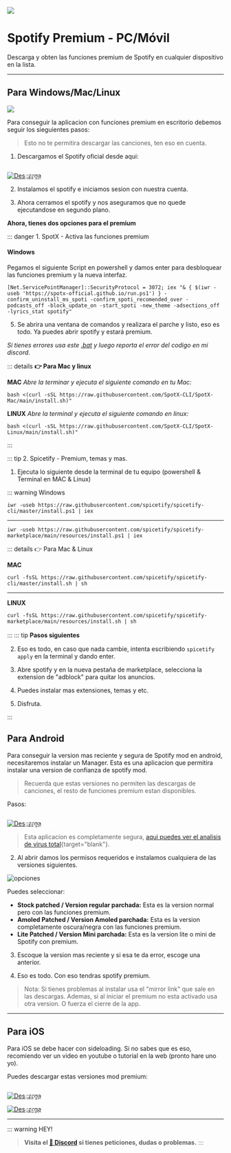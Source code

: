 ![](https://i.postimg.cc/MHTbrWpN/Spotify.png)
# Spotify Premium - PC/Móvil
Descarga y obten las funciones premium de Spotify en cualquier dispositivo en la lista.

---

## Para Windows/Mac/Linux

![](https://i.postimg.cc/m2GJBbqf/asasasas.png)

Para conseguir la aplicacion con funciones premium en escritorio debemos seguir los sieguientes pasos:

> Esto no te permitira descargar las canciones, ten eso en cuenta.

1. Descargamos el Spotify oficial desde aqui: 

<a href="https://www.spotify.com/us/download/">
 <div style="position: relative; padding-top: 1em">
   <p style="position: absolute; top: 5px; left: 20px; font-size: 14px; color: white; text-indent: 20px">🤍 Descarga Spotify Oficial</p>
   <img src="https://i.postimg.cc/RZPvRHhg/Mini-Descarga.png" alt="Descarga" />
 </div>
</a>

2. Instalamos el spotify e iniciamos sesion con nuestra cuenta.

3. Ahora cerramos el spotify y nos aseguramos que no quede ejecutandose en segundo plano.

**Ahora, tienes dos opciones para el premium**

::: danger 1. SpotX - Activa las funciones premium

#### Windows

Pegamos el siguiente Script en powershell y damos enter para desbloquear las funciones premium y la nueva interfaz. 

```
[Net.ServicePointManager]::SecurityProtocol = 3072; iex "& { $(iwr -useb 'https://spotx-official.github.io/run.ps1') } -confirm_uninstall_ms_spoti -confirm_spoti_recomended_over -podcasts_off -block_update_on -start_spoti -new_theme -adsections_off -lyrics_stat spotify"
```

5. Se abrira una ventana de comandos y realizara el parche y listo, eso es todo. Ya puedes abrir spotify y estará premium.       

*Si tienes errores usa este [.bat](https://raw.githack.com/amd64fox/SpotX/main/scripts/Install_Auto.bat) y luego reporta el error del codigo en mi discord.*

::: details **👉 Para Mac y linux**

**MAC**
*Abre la terminar y ejecuta el siguiente comando en tu Mac:*
```
bash <(curl -sSL https://raw.githubusercontent.com/SpotX-CLI/SpotX-Mac/main/install.sh)"
```

**LINUX**
*Abre la terminal y ejecuta el siguiente comando en linux:*
```
bash <(curl -sSL https://raw.githubusercontent.com/SpotX-CLI/SpotX-Linux/main/install.sh)" 
```

:::

::: tip 2. Spicetify - Premium, temas y mas.

1. Ejecuta lo siguiente desde la terminal de tu equipo (powershell & Terminal en MAC & Linux)

::: warning Windows

```
iwr -useb https://raw.githubusercontent.com/spicetify/spicetify-cli/master/install.ps1 | iex
```
---

``` 
iwr -useb https://raw.githubusercontent.com/spicetify/spicetify-marketplace/main/resources/install.ps1 | iex
```

::: details 👉 Para Mac & Linux

**MAC**
```
curl -fsSL https://raw.githubusercontent.com/spicetify/spicetify-cli/master/install.sh | sh
```

---

**LINUX**
```
curl -fsSL https://raw.githubusercontent.com/spicetify/spicetify-marketplace/main/resources/install.sh | sh
```

:::
::: tip **Pasos siguientes**ㅤ

2. Eso es todo, en caso que nada cambie, intenta escribiendo `spicetify apply` en la terminal y dando enter.

3. Abre spotify y en la nueva pestaña de marketplace, selecciona la extension de "adblock" para quitar los anuncios.

4. Puedes instalar mas extensiones, temas y etc.

5. Disfruta.

:::


## Para Android

Para conseguir la version mas reciente y segura de Spotify mod en android, necesitaremos instalar un Manager. Esta es una aplicacion que permitira instalar una version de confianza de spotify mod.     

> Recuerda que estas versiones no permiten las descargas de canciones, el resto de funciones premium estan disponibles.

Pasos:     

<a href="https://github.com/xManager-App/xManager/releases/latest/download/xManager.apk">
 <div style="position: relative; padding-top: 1em">
   <p style="position: absolute; top: 5px; left: 20px; font-size: 14px; color: white; text-indent: 20px">🤍 Descarga Xmanager</p>
   <img src="https://i.postimg.cc/RZPvRHhg/Mini-Descarga.png" alt="Descarga" />
 </div>
</a>

> Esta aplicacion es completamente segura, [aqui puedes ver el analisis de virus total](https://www.virustotal.com/gui/file/994ea1d7b7cea1ab7f9ffb18b24ea8f58cd9d511ac8c5dc967d47207c55fa891/detection){target="blank"}.     

2. Al abrir damos los permisos requeridos e instalamos cualquiera de las versiones siguientes.      

![opciones](https://i.postimg.cc/tChmb8hX/xmanager.jpg)        

Puedes seleccionar:

- **Stock patched / Version regular parchada:** Esta es la version normal pero con las funciones premium.
- **Amoled Patched / Version Amoled parchada:** Esta es la version completamente oscura/negra con las funciones premium.
- **Lite Patched / Version Mini parchada:** Esta es la version lite o mini de Spotify con premium.

3. Escoque la version mas reciente y si esa te da error, escoge una anterior.

4. Eso es todo. Con eso tendras spotify premium.

> Nota: Si tienes problemas al instalar usa el "mirror link" que sale en las descargas. 
> Ademas, si al iniciar el premium no esta activado usa otra version. O fuerza el cierre de la app.

---

## Para iOS

Para iOS se debe hacer con sideloading. Si no sabes que es eso, recomiendo ver un video en youtube o tutorial en la web (pronto hare uno yo).

Puedes descargar estas versiones mod premium:

<a href="https://appdb.to/app/cydia/1900000540)">
 <div style="position: relative; padding-top: 1em">
   <p style="position: absolute; top: 5px; left: 20px; font-size: 14px; color: white; text-indent: 20px">🤍 Descarga Spotify ++</p>
   <img src="https://i.postimg.cc/RZPvRHhg/Mini-Descarga.png" alt="Descarga" />
 </div>
</a>

<a href="https://files.ipaspot.app/spotify++.ipa">
 <div style="position: relative; padding-top: 1em">
   <p style="position: absolute; top: 5px; left: 20px; font-size: 14px; color: white; text-indent: 20px">🤍 Enlace alterno</p>
   <img src="https://i.postimg.cc/RZPvRHhg/Mini-Descarga.png" alt="Descarga" />
 </div>
</a>

---

::: warning HEY!
> **Visita el [🚀 Discord](https://discord.gg/hVKeY3uEru) si tienes peticiones, dudas o problemas.**
:::
